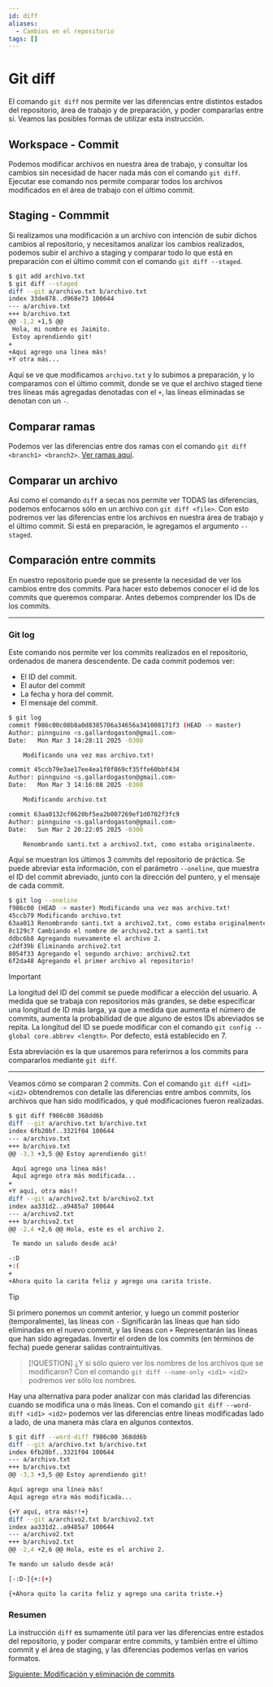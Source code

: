 ```yaml
---
id: diff
aliases:
  - Cambios en el repositorio
tags: []
---
```

# Git diff
El comando `git diff` nos permite ver las diferencias entre distintos estados del repositorio, área de trabajo y de preparación, y poder compararlas entre sí. Veamos las posibles formas de utilizar esta instrucción.

## Workspace - Commit
Podemos modificar archivos en nuestra área de trabajo, y consultar los cambios sin necesidad de hacer nada más con el comando `git diff`.
Ejecutar ese comando nos permite comparar todos los archivos modificados en el área de trabajo con el último commit.

## Staging - Commmit
Si realizamos una modificación a un archivo con intención de subir dichos cambios al repositorio, y necesitamos analizar los cambios realizados, podemos subir el archivo a staging y comparar todo lo que está en preparación con el último commit con el comando `git diff --staged`.

```bash
$ git add archivo.txt
$ git diff --staged
diff --git a/archivo.txt b/archivo.txt
index 33de878..d968e73 100644
--- a/archivo.txt
+++ b/archivo.txt
@@ -1,2 +1,5 @@
 Hola, mi nombre es Jaimito.
 Estoy aprendiendo git!
+
+Aquí agrego una línea más!
+Y otra más...
```

Aquí se ve que modificamos `archivo.txt` y lo subimos a preparación, y lo comparamos con el último commit, donde se ve que el archivo staged tiene tres líneas más agregadas denotadas con el `+`, las líneas eliminadas se denotan con un `-`.

## Comparar ramas
Podemos ver las diferencias entre dos ramas con el comando `git diff <branch1> <branch2>`.
[Ver ramas aquí](./06-branches.md#Rama-(branch)).

## Comparar un archivo
Así como el comando `diff` a secas nos permite ver TODAS las diferencias, podemos enfocarnos sólo en un archivo con `git diff <file>`.
Con esto podremos ver las diferencias entre los archivos en nuestra área de trabajo y el último commit. Si está en preparación, le agregamos el argumento `--staged`.

## Comparación entre commits
En nuestro repositorio puede que se presente la necesidad de ver los cambios entre dos commits. Para hacer esto debemos conocer el id de los commits que queremos comparar. Antes debemos comprender los IDs de los commits.

---

### Git log
Este comando nos permite ver los commits realizados en el repositorio, ordenados de manera descendente. De cada commit podemos ver:
- El ID del commit.
- El autor del commit
- La fecha y hora del commit.
- El mensaje del commit.

```bash
$ git log
commit f986c00c08b8a0d8385706a34656a341008171f3 (HEAD -> master)
Author: pinnguino <s.gallardogaston@gmail.com>
Date:   Mon Mar 3 14:28:11 2025 -0300

    Modificando una vez mas archivo.txt!

commit 45ccb79e3ae17ee4ea1f0f869cf35ffe60bbf434
Author: pinnguino <s.gallardogaston@gmail.com>
Date:   Mon Mar 3 14:16:08 2025 -0300

    Modificando archivo.txt

commit 63aa0132cf0620bf5ea2b007269ef1d0702f3fc9
Author: pinnguino <s.gallardogaston@gmail.com>
Date:   Sun Mar 2 20:22:05 2025 -0300

    Renombrando santi.txt a archivo2.txt, como estaba originalmente.
```

Aquí se muestran los últimos 3 commits del repositorio de práctica.
Se puede abreviar esta información, con el parámetro `--oneline`, que muestra el ID del commit abreviado, junto con la dirección del puntero, y el mensaje de cada commit.
```bash
$ git log --oneline
f986c00 (HEAD -> master) Modificando una vez mas archivo.txt!
45ccb79 Modificando archivo.txt
63aa013 Renombrando santi.txt a archivo2.txt, como estaba originalmente.
8c129c7 Cambiando el nombre de archivo2.txt a santi.txt
ddbc6b8 Agregando nuevamente el archivo 2.
c2df39b Eliminando archivo2.txt
8054f33 Agregando el segundo archivo: archivo2.txt
6f2da48 Agregando el primer archivo al repositorio!
```

> [!IMPORTANT]
> La longitud del ID del commit se puede modificar a elección del usuario.
> A medida que se trabaja con repositorios más grandes, se debe especificar una longitud de ID más larga, ya que a medida que aumenta el número de commits, aumenta la probabilidad de que alguno de estos IDs abreviados se repita.
> La longitud del ID se puede modificar con el comando `git config --global core.abbrev <length>`. Por defecto, está establecido en 7.

Esta abreviación es la que usaremos para referirnos a los commits para compararlos mediante `git diff`.

---

Veamos cómo se comparan 2 commits.
Con el comando `git diff <id1> <id2>` obtendremos con detalle las diferencias entre ambos commits, los archivos que han sido modificados, y qué modificaciones fueron realizadas.

```bash
$ git diff f986c00 368dd6b
diff --git a/archivo.txt b/archivo.txt
index 6fb20bf..3321f04 100644
--- a/archivo.txt
+++ b/archivo.txt
@@ -3,3 +3,5 @@ Estoy aprendiendo git!

 Aquí agrego una línea más!
 Aquí agrego otra más modificada...
+
+Y aquí, otra más!!
diff --git a/archivo2.txt b/archivo2.txt
index aa331d2..a9485a7 100644
--- a/archivo2.txt
+++ b/archivo2.txt
@@ -2,4 +2,6 @@ Hola, este es el archivo 2.

 Te mando un saludo desde acá!

-:D
+:(
+
+Ahora quito la carita feliz y agrego una carita triste.
```

> [!tip]
> Si primero ponemos un commit anterior, y luego un commit posterior (temporalmente), las líneas con `-` Significarán las líneas que han sido eliminadas en el nuevo commit, y las líneas con `+` Representarán las líneas que han sido agregadas. Invertir el orden de los commits (en términos de fecha) puede generar salidas contraintuitivas.

> [!QUESTION]  ¿Y si sólo quiero ver los nombres de los archivos que se modificaron?
> Con el comando `git diff --name-only <id1> <id2>` podremos ver sólo los nombres.

Hay una alternativa para poder analizar con más claridad las diferencias cuando se modifica una o más líneas.
Con el comando `git diff --word-diff <id1> <id2>` podemos ver las diferencias entre líneas modificadas lado a lado, de una manera más clara en algunos contextos.

```bash
$ git diff --word-diff f986c00 368dd6b
diff --git a/archivo.txt b/archivo.txt
index 6fb20bf..3321f04 100644
--- a/archivo.txt
+++ b/archivo.txt
@@ -3,3 +3,5 @@ Estoy aprendiendo git!

Aquí agrego una línea más!
Aquí agrego otra más modificada...

{+Y aquí, otra más!!+}
diff --git a/archivo2.txt b/archivo2.txt
index aa331d2..a9485a7 100644
--- a/archivo2.txt
+++ b/archivo2.txt
@@ -2,4 +2,6 @@ Hola, este es el archivo 2.

Te mando un saludo desde acá!

[-:D-]{+:(+}

{+Ahora quito la carita feliz y agrego una carita triste.+}
```

### Resumen
La instrucción `diff` es sumamente útil para ver las diferencias entre estados del repositorio, y poder comparar entre commits, y también entre el último commit y el área de staging, y las diferencias podemos verlas en varios formatos. 

[Siguiente: Modificación y eliminación de commits](05-modificar-y-deshacer-commits.md)
